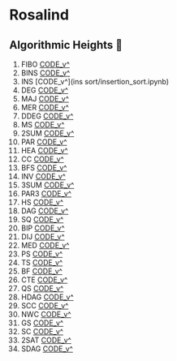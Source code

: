 # Rosalind

## Algorithmic Heights :wrench:

  1. FIBO  [CODE_v^](fibonacci/fibonaccinumbers.ipynb)
  2. BINS  [CODE_v^](binary_search/binarysearch.ipynb)
  3. INS   [CODE_v^](ins sort/insertion_sort.ipynb)
  4. DEG   [CODE_v^](degree/degree2.ipynb)
  5. MAJ   [CODE_v^](majority_element/maj.ipynb)
  6. MER   [CODE_v^](merge_sort/merge_s.ipynb)
  7. DDEG  [CODE_v^](doubled/doubld.ipynb)
  8. MS    [CODE_v^](ms/ms.ipynb)
  9. 2SUM  [CODE_v^](2sum/2sum.ipynb)
  10. PAR  [CODE_v^](partial_sort/port_sort.ipynb)
  11. HEA  [CODE_v^](bheap/bheap.ipynb)
  12. CC   [CODE_v^](fibonacci/fibonaccinumbers.ipynb)
  13. BFS  [CODE_v^](bfs/BFS.ipynb)
  14. INV  [CODE_v^](inversions/inv.ipynb)
  15. 3SUM [CODE_v^](3sum/3sum2.ipynb)
  16. PAR3 [CODE_v^](partition/part2.ipynb)
  17. HS   [CODE_v^](heap_sort/h_sort.ipynb)
  18. DAG  [CODE_v^](dag/dag4.ipynb)
  19. SQ   [CODE_v^](sqrgraph/sqrgraph.ipynb)
  20. BIP  [CODE_v^](bip/bip2.ipynb)
  21. DIJ  [CODE_v^](dij/dij6.ipynb)
  22. MED  [CODE_v^](med/med.ipynb)
  23. PS   [CODE_v^](partial_sort/port_sort.ipynb)
  24. TS   [CODE_v^](ts/ts.ipynb)
  25. BF   [CODE_v^](bf/bf.ipynb)
  26. CTE  [CODE_v^](cte/cte4.ipynb)
  27. QS   [CODE_v^](qs/qs.ipynb)
  28. HDAG [CODE_v^](ham/ham3.ipynb)
  29. SCC  [CODE_v^](scc/scc.ipynb)
  30. NWC  [CODE_v^](nwc/nwc2.ipynb)
  31. GS   [CODE_v^](gsink/gsink.ipynb)
  32. SC   [CODE_v^](sc/sc5.ipynb)
  33. 2SAT [CODE_v^](2sat/21sat3.ipynb)
  34. SDAG [CODE_v^](sdag/sdag2.ipynb)

